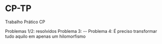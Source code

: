# CP-TP
Trabalho Prático CP

Problemas 1/2: resolvidos
Problema 3: --
Problema 4: É preciso transformar tudo aquilo em apenas um hilomorfismo
